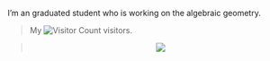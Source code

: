 I’m an graduated student who is working on the algebraic geometry.

> My ![Visitor Count](https://profile-counter.glitch.me/DVLXLWZ/count.svg) visitors.

> <div align="center"> <img src="https://github-profile-trophy.vercel.app/?username=DVLXLWZ" /> </div>

